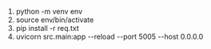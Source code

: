 1) python -m venv env
2) source env/bin/activate
3) pip install -r req.txt
4) uvicorn src.main:app --reload --port 5005 --host 0.0.0.0
